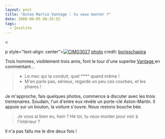 ```yaml
---
layout: post
title: "Aston Martin Vantage : tu veux monter ?"
date: 2008-06-05 08:35:52
tags:
  - Insolite
---
```


&lt;

p style="text-align: center">[![CIMG3027](//farm3.static.flickr.com/2223/2541423044_0f28c21b4c_b.jpg "CIMG3027")](http://farm3.static.flickr.com/2223/2541423044_0f28c21b4c_b.jpg "CIMG3027")
[](//creativecommons.org/licenses/by-sa/2.0/ "Attribution-ShareAlike License") [photo](//www.photodropper.com/photos/) credit: [borisschapira](http://flickr.com/photos/borisschapira/ "borisschapira")

Trois hommes, visiblement trois amis, font le tour d'une superbe [Vantage ](http://fr.wikipedia.org/wiki/Aston_Martin_V8_Vantage)en commentant&#8230;

> - Le mec qui la conduit, quel **** quand même&nbsp;!
> - M'en parle pas, sérieux, regarde un peu ces courbes, et les phares&nbsp;!

Je m'approche, fais quelques photos, commence à discuter avec les trois trentenaires. Soudain, l'un d'entre eux révèle un porte-clé Aston-Martin. Il appuie sur un bouton, la voiture s'ouvre. Nous restons bouche bée.

> Je vous ai bien eu, hein&nbsp;? Hé toi, tu veux monter pour voir à l'intérieur&nbsp;?

Il n'a pas fallu me le dire deux fois&nbsp;!